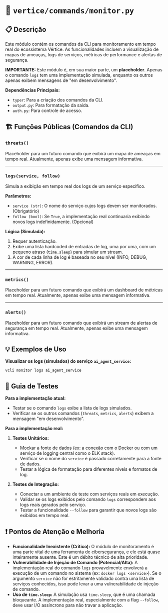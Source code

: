 
# 📄 `vertice/commands/monitor.py`

## 📋 Descrição

Este módulo contém os comandos da CLI para monitoramento em tempo real do ecossistema Vértice. As funcionalidades incluem a visualização de mapas de ameaças, logs de serviços, métricas de performance e alertas de segurança.

**IMPORTANTE:** Este módulo é, em sua maior parte, um **placeholder**. Apenas o comando `logs` tem uma implementação simulada, enquanto os outros apenas exibem mensagens de "em desenvolvimento".

**Dependências Principais:**
- `typer`: Para a criação dos comandos da CLI.
- `output.py`: Para formatação da saída.
- `auth.py`: Para controle de acesso.

## 🏗️ Funções Públicas (Comandos da CLI)

### `threats()`

Placeholder para um futuro comando que exibirá um mapa de ameaças em tempo real. Atualmente, apenas exibe uma mensagem informativa.

---

### `logs(service, follow)`

Simula a exibição em tempo real dos logs de um serviço específico.

**Parâmetros:**
- `service (str)`: O nome do serviço cujos logs devem ser monitorados. (Obrigatório)
- `follow (bool)`: Se `True`, a implementação real continuaria exibindo novos logs indefinidamente. (Opcional)

**Lógica (Simulada):**
1.  Requer autenticação.
2.  Exibe uma lista hardcoded de entradas de log, uma por uma, com um pequeno atraso (`time.sleep`) para simular um stream.
3.  A cor de cada linha de log é baseada no seu nível (INFO, DEBUG, WARNING, ERROR).

---

### `metrics()`

Placeholder para um futuro comando que exibirá um dashboard de métricas em tempo real. Atualmente, apenas exibe uma mensagem informativa.

---

### `alerts()`

Placeholder para um futuro comando que exibirá um stream de alertas de segurança em tempo real. Atualmente, apenas exibe uma mensagem informativa.

## 💡 Exemplos de Uso

**Visualizar os logs (simulados) do serviço `ai_agent_service`:**
```bash
vcli monitor logs ai_agent_service
```

## 🧪 Guia de Testes

**Para a implementação atual:**
- Testar se o comando `logs` exibe a lista de logs simulados.
- Verificar se os outros comandos (`threats`, `metrics`, `alerts`) exibem a mensagem "em desenvolvimento".

**Para a implementação real:**
1.  **Testes Unitários:**
    - Mockar a fonte de dados (ex: a conexão com o Docker ou com um serviço de logging central como o ELK stack).
    - Verificar se o nome do `service` é passado corretamente para a fonte de dados.
    - Testar a lógica de formatação para diferentes níveis e formatos de log.

2.  **Testes de Integração:**
    - Conectar a um ambiente de teste com serviços reais em execução.
    - Validar se os logs exibidos pelo comando `logs` correspondem aos logs reais gerados pelo serviço.
    - Testar a funcionalidade `--follow` para garantir que novos logs são exibidos em tempo real.

## ❗ Pontos de Atenção e Melhoria

- **Funcionalidade Inexistente (Crítico):** O módulo de monitoramento é uma parte vital de uma ferramenta de cibersegurança, e ele está quase inteiramente ausente. Este é um débito técnico de alta prioridade.
- **Vulnerabilidade de Injeção de Comando (Potencial/Alta):** A implementação real do comando `logs` provavelmente envolverá a execução de um comando no sistema (ex: `docker logs <service>`). Se o argumento `service` não for estritamente validado contra uma lista de serviços conhecidos, isso pode levar a uma vulnerabilidade de injeção de comando.
- **Uso de `time.sleep`:** A simulação usa `time.sleep`, que é uma chamada bloqueante. A implementação real, especialmente com a flag `--follow`, deve usar I/O assíncrono para não travar a aplicação.
